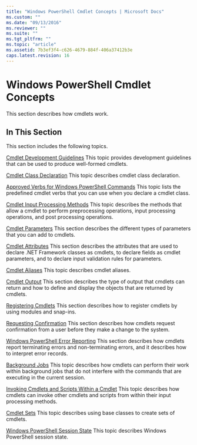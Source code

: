 ```yaml
---
title: "Windows PowerShell Cmdlet Concepts | Microsoft Docs"
ms.custom: ""
ms.date: "09/13/2016"
ms.reviewer: ""
ms.suite: ""
ms.tgt_pltfrm: ""
ms.topic: "article"
ms.assetid: 7b3ef3f4-c626-4679-884f-406a37412b3e
caps.latest.revision: 16
---
```

# Windows PowerShell Cmdlet Concepts
This section describes how cmdlets work.

## In This Section
 This section includes the following topics.

 [Cmdlet Development Guidelines](./cmdlet-development-guidelines.md)
 This topic provides development guidelines that can be used to produce well-formed cmdlets.

 [Cmdlet Class Declaration](./cmdlet-class-declaration.md)
 This topic describes cmdlet class declaration.

 [Approved Verbs for Windows PowerShell Commands](./approved-verbs-for-windows-powershell-commands.md)
 This topic lists the predefined cmdlet verbs that you can use when you declare a cmdlet class.

 [Cmdlet Input Processing Methods](./cmdlet-input-processing-methods.md)
 This topic describes the methods that allow a cmdlet to perform preprocessing operations, input processing operations, and post processing operations.

 [Cmdlet Parameters](./cmdlet-parameters.md)
 This section describes the different types of parameters that you can add to cmdlets.

 [Cmdlet Attributes](./cmdlet-attributes.md)
 This section describes the attributes that are used to declare .NET Framework classes as cmdlets, to declare fields as cmdlet parameters, and to declare input validation rules for parameters.

 [Cmdlet Aliases](./cmdlet-aliases.md)
 This topic describes cmdlet aliases.

 [Cmdlet Output](./cmdlet-output.md)
 This section describes the type of output that cmdlets can return and how to define and display the objects that are returned by cmdlets.

 [Registering Cmdlets](./modules-and-snap-ins.md)
 This section describes how to register cmdlets by using modules and snap-ins.

 [Requesting Confirmation](./requesting-confirmation-from-cmdlets.md)
 This section describes how cmdlets request confirmation from a user before they make a change to the system.

 [Windows PowerShell Error Reporting](./error-reporting-concepts.md)
 This section describes how cmdlets report terminating errors and non-terminating errors, and it describes how to interpret error records.

 [Background Jobs](./background-jobs.md)
 This topic describes how cmdlets can perform their work within background jobs that do not interfere with the commands that are executing in the current session.

 [Invoking Cmdlets and Scripts Within a Cmdlet](./invoking-cmdlets-and-scripts-within-a-cmdlet.md)
 This topic describes how cmdlets can invoke other cmdlets and scripts from within their input processing methods.

 [Cmdlet Sets](./cmdlet-sets.md)
 This topic describes using base classes to create sets of cmdlets.

 [Windows PowerShell Session State](./windows-powershell-session-state.md)
 This topic describes Windows PowerShell session state.
